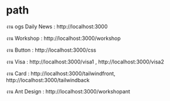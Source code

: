 # path
งาน ogs Daily News : http://localhost:3000

งาน Workshop : http://localhost:3000/workshop

งาน Button : http://localhost:3000/css

งาน Visa : http://localhost:3000/visa1 , http://localhost:3000/visa2

งาน Card : http://localhost:3000/tailwindfront, http://localhost:3000/tailwindback

งาน Ant Design : http://localhost:3000/workshopant
